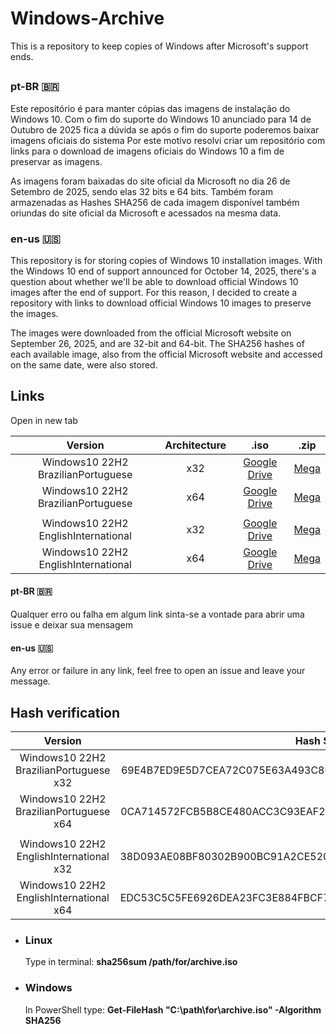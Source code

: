 # Windows-Archive
This is a repository to keep copies of Windows after Microsoft's support ends.
##
### pt-BR 🇧🇷
Este repositório é para manter cópias das imagens de instalação do Windows 10. 
Com o fim do suporte do Windows 10 anunciado para 14 de Outubro de 2025 fica a dúvida se após o fim do suporte poderemos baixar imagens oficiais do sistema
Por este motivo resolvi criar um repositório com links para o download de imagens oficiais do Windows 10 a fim de preservar as imagens.</br>

As imagens foram baixadas do site oficial da Microsoft no dia 26 de Setembro de 2025, sendo elas 32 bits e 64 bits. Também foram armazenadas as Hashes SHA256 de cada 
imagem disponível também oriundas do site oficial da Microsoft e acessados na mesma data.

### en-us 🇺🇸
This repository is for storing copies of Windows 10 installation images.
With the Windows 10 end of support announced for October 14, 2025, there's a question about whether we'll be able to download official Windows 10 images after the end of support.
For this reason, I decided to create a repository with links to download official Windows 10 images to preserve the images.</br>

The images were downloaded from the official Microsoft website on September 26, 2025, and are 32-bit and 64-bit. The SHA256 hashes of each available image, 
also from the official Microsoft website and accessed on the same date, were also stored.

## Links
Open in new tab



| Version | Architecture | .iso | .zip |
| :---: | :---: | :---: | :---: |
|Windows10 22H2 BrazilianPortuguese |x32|<a href = "https://drive.google.com/file/d/1Dgj56X1FCSoC-tcXQv1aNclKSvMg60VW/view?usp=drive_link">Google Drive</a> |<a href="https://mega.nz/file/Z6xwCQxA#Xh31JpMzyhvPRU3AzIXPwiLLhqUEyjg2UFLGxGRlTbs">Mega</a>  |
|Windows10 22H2 BrazilianPortuguese |x64|<a href = "https://drive.google.com/file/d/1wPoiSBgcD2lFj4MIG7WWnsE4wHLzkP5n/view?usp=drive_link">Google Drive</a> |<a href="https://mega.nz/file/xrwjDBDQ#xJUohkbprWH6TzafRiL56J06OEjkQAQW2sJ-bDYGhyM">Mega</a>|
||
|Windows10 22H2 EnglishInternational |x32|<a href="https://drive.google.com/file/d/1Qfx-d2NzS2uoMoevybEJyD7LkWY0aR18/view?usp=sharing">Google Drive</a> |<a href="https://mega.nz/file/p3xllSIC#jVS-lGu0XJClYQ_WtE6ZrM5vsU8LCCu480SDNUQfC3U">Mega</a> |
|Windows10 22H2 EnglishInternational |x64|<a href="https://drive.google.com/file/d/1rYtN1LR4d7kp6S83z-zp51Y3GAKsilVl/view?usp=sharing">Google Drive</a> |<a href="https://mega.nz/file/Fiw0yCoT#SDgGgHPA3Cj5QiGTAnAQzotRJE4GI-0Q0C6ZwsXxCrE">Mega</a> |

#### pt-BR 🇧🇷
Qualquer erro ou falha em algum link sinta-se a vontade para abrir uma issue e deixar sua mensagem

#### en-us 🇺🇸
Any error or failure in any link, feel free to open an issue and leave your message.

## Hash verification

|Version|Hash SHA256|
| :---: | :---: |
|Windows10 22H2 BrazilianPortuguese x32|69E4B7ED9E5D7CEA72C075E63A493C867275608B8F9E9D1FE7D711459B32D1BE|
|Windows10 22H2 BrazilianPortuguese x64|0CA714572FCB5B8CE480ACC3C93EAF2F34CC6507DF5F693CFF021BF4A32FAC68|
||
|Windows10 22H2 EnglishInternational x32|38D093AE08BF80302B900BC91A2CE5205C5086DDEEFAB29E8D529D5607B6B4DB|
|Windows10 22H2 EnglishInternational x64|EDC53C5C5FE6926DEA23FC3E884FBCF78CC2B9E76364BE968F806FC6D42B59D2|


 
- ### Linux
  Type in terminal: **sha256sum /path/for/archive.iso**

- ### Windows
  In PowerShell type: **Get-FileHash "C:\path\for\archive.iso" -Algorithm SHA256**























